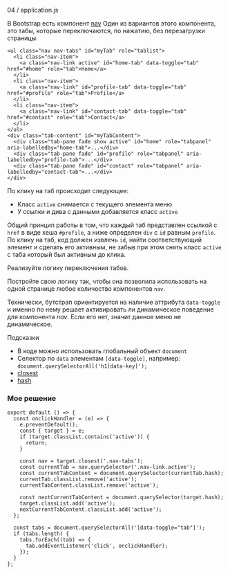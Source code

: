 04 / application.js

В Bootstrap есть компонент [nav](https://getbootstrap.com/docs/4.2/components/navs/#javascript-behavior) Один из вариантов этого компонента, это табы, которые переключаются, по нажатию, без перезагрузки страницы.

```
<ul class="nav nav-tabs" id="myTab" role="tablist">
  <li class="nav-item">
    <a class="nav-link active" id="home-tab" data-toggle="tab" href="#home" role="tab">Home</a>
  </li>
  <li class="nav-item">
    <a class="nav-link" id="profile-tab" data-toggle="tab" href="#profile" role="tab">Profile</a>
  </li>
  <li class="nav-item">
    <a class="nav-link" id="contact-tab" data-toggle="tab" href="#contact" role="tab">Contact</a>
  </li>
</ul>
<div class="tab-content" id="myTabContent">
  <div class="tab-pane fade show active" id="home" role="tabpanel" aria-labelledby="home-tab">...</div>
  <div class="tab-pane fade" id="profile" role="tabpanel" aria-labelledby="profile-tab">...</div>
  <div class="tab-pane fade" id="contact" role="tabpanel" aria-labelledby="contact-tab">...</div>
</div>
```

По клику на таб происходит следующее:
* Класс `active` снимается с текущего элемента меню
* У ссылки и дива с данными добавляется класс `active`

Общий принцип работы в том, что каждый таб представлен ссылкой с `href` в виде хеша `#profile`, а ниже определен `div` с `id` равным `profile`. По клику на таб, код должен извлечь `id`, найти соответствующий элемент и сделать его активным, не забыв при этом снять класс `active` с таба который был активным до клика.

Реализуйте логику переключения табов.

Постройте свою логику так, чтобы она позволила использовать на одной странице любое количество компонентов `nav`.

Технически, бутстрап ориентируется на наличие аттрибута `data-toggle` и именно по нему решает активировать ли динамическое поведение для компонента *nav*. Если его нет, значит данное меню не динамическое.

Подсказки

* В коде можно использовать глобальный объект `document`
* Селектор по `data` элементам `[data-toggle]`, например: `document.querySelectorAll('h1[data-key]');`
* [closest](https://developer.mozilla.org/ru/docs/Web/API/Element/closest)
* [hash](https://developer.mozilla.org/ru/docs/Web/API/HTMLHyperlinkElementUtils/hash)

### Мое решение
```
export default () => {
  const onclickHandler = (e) => {
    e.preventDefault();
    const { target } = e;
    if (target.classList.contains('active')) {
      return;
    }

    const nav = target.closest('.nav-tabs');
    const currentTab = nav.querySelector('.nav-link.active');
    const currentTabContent = document.querySelector(currentTab.hash);
    currentTab.classList.remove('active');
    currentTabContent.classList.remove('active');
    
    const nextCurrentTabContent = document.querySelector(target.hash);
    target.classList.add('active');
    nextCurrentTabContent.classList.add('active');
  };

  const tabs = document.querySelectorAll('[data-toggle="tab"]');
  if (tabs.length) {
    tabs.forEach((tab) => {
      tab.addEventListener('click', onclickHandler);
    });
  }
};
```